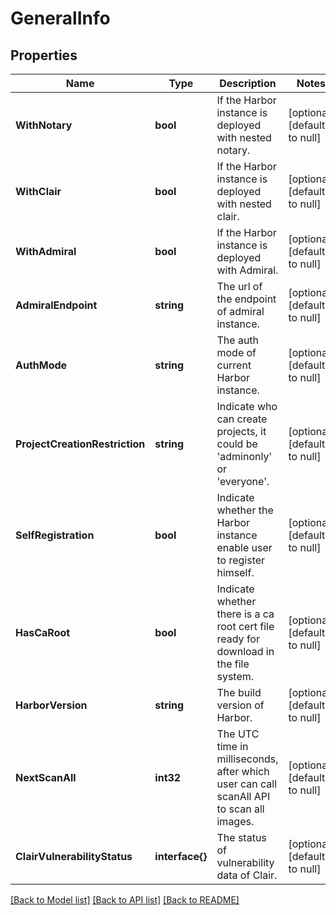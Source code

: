 # GeneralInfo

## Properties
Name | Type | Description | Notes
------------ | ------------- | ------------- | -------------
**WithNotary** | **bool** | If the Harbor instance is deployed with nested notary. | [optional] [default to null]
**WithClair** | **bool** | If the Harbor instance is deployed with nested clair. | [optional] [default to null]
**WithAdmiral** | **bool** | If the Harbor instance is deployed with Admiral. | [optional] [default to null]
**AdmiralEndpoint** | **string** | The url of the endpoint of admiral instance. | [optional] [default to null]
**AuthMode** | **string** | The auth mode of current Harbor instance. | [optional] [default to null]
**ProjectCreationRestriction** | **string** | Indicate who can create projects, it could be &#39;adminonly&#39; or &#39;everyone&#39;. | [optional] [default to null]
**SelfRegistration** | **bool** | Indicate whether the Harbor instance enable user to register himself. | [optional] [default to null]
**HasCaRoot** | **bool** | Indicate whether there is a ca root cert file ready for download in the file system. | [optional] [default to null]
**HarborVersion** | **string** | The build version of Harbor. | [optional] [default to null]
**NextScanAll** | **int32** | The UTC time in milliseconds, after which user can call scanAll API to scan all images. | [optional] [default to null]
**ClairVulnerabilityStatus** | **interface{}** | The status of vulnerability data of Clair. | [optional] [default to null]

[[Back to Model list]](../README.md#documentation-for-models) [[Back to API list]](../README.md#documentation-for-api-endpoints) [[Back to README]](../README.md)


